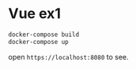 # Vue ex1

```bash
docker-compose build
docker-compose up
```
open `https://localhost:8080` to see.


